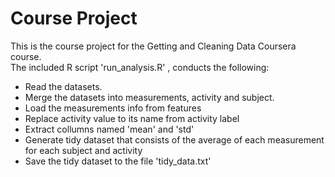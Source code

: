 
# Course Project

This is the course project for the Getting and Cleaning Data Coursera course.  
The included R script 'run_analysis.R'
, conducts the following:  
* Read the datasets.  
* Merge the datasets into measurements, activity and subject.  
* Load the measurements info from features  
* Replace activity value to its name from activity label  
* Extract collumns named 'mean' and 'std'  
* Generate tidy dataset that consists of the average of each measurement for each   subject and activity
* Save the tidy dataset to the file 'tidy_data.txt'
